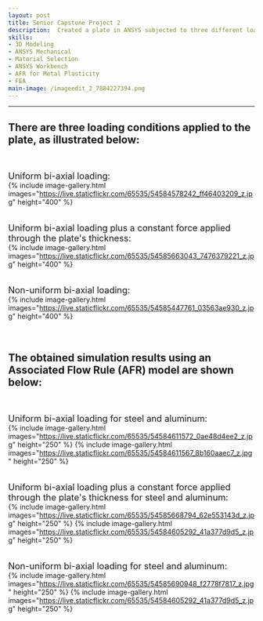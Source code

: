 ```yaml
---
layout: post
title: Senior Capstone Project 2
description:  Created a plate in ANSYS subjected to three different loading conditions and accurately modeled its' plastic behavior with two different metals.
skills: 
- 3D Modeling
- ANSYS Mechanical
- Material Selection
- ANSYS Workbench
- AFR for Metal Plasticity
- FEA
main-image: /imageedit_2_7884227394.png
---
```


---
## There are three loading conditions applied to the plate, as illustrated below:
<br><br>
<span style="font-size: 18px">Uniform bi-axial loading:</span>  
{% include image-gallery.html images="https://live.staticflickr.com/65535/54584578242_ff46403209_z.jpg" height="400" %} 
<br><br><br>
<span style="font-size: 18px">Uniform bi-axial loading plus a constant force applied through the plate's thickness:</span>  
{% include image-gallery.html images="https://live.staticflickr.com/65535/54585663043_7476379221_z.jpg" height="400" %} 
<br><br><br>
<span style="font-size: 18px">Non-uniform bi-axial loading:</span>  
{% include image-gallery.html images="https://live.staticflickr.com/65535/54585447761_03563ae930_z.jpg" height="400" %} 
<br><br><br>

## The obtained simulation results using an Associated Flow Rule (AFR) model are shown below:
<br><br>
<span style="font-size: 18px">Uniform bi-axial loading for steel and aluminum:</span>  
{% include image-gallery.html images="https://live.staticflickr.com/65535/54584611572_0ae48d4ee2_z.jpg" height="250" %} 
{% include image-gallery.html images="https://live.staticflickr.com/65535/54584611567_8b160aaec7_z.jpg" height="250" %} 
<br><br><br>
<span style="font-size: 18px">Uniform bi-axial loading plus a constant force applied through the plate's thickness for steel and aluminum:</span>  
{% include image-gallery.html images="https://live.staticflickr.com/65535/54585668794_62e553143d_z.jpg" height="250" %} 
{% include image-gallery.html images="https://live.staticflickr.com/65535/54584605292_41a377d9d5_z.jpg" height="250" %} 
<br><br><br>
<span style="font-size: 18px">Non-uniform bi-axial loading for steel and aluminum:</span>  
{% include image-gallery.html images="https://live.staticflickr.com/65535/54585690948_f2778f7817_z.jpg" height="250" %} 
{% include image-gallery.html images="https://live.staticflickr.com/65535/54584605292_41a377d9d5_z.jpg" height="250" %} 
